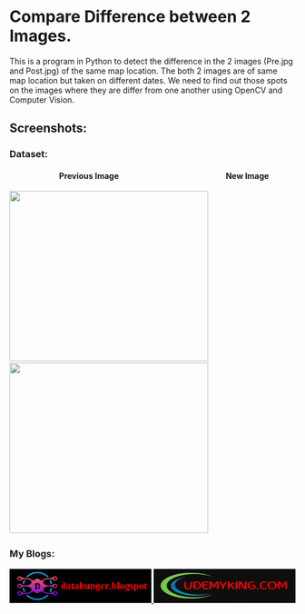 # Compare Difference between 2 Images.

 This is a program in Python to detect the difference in the 2 images (Pre.jpg and Post.jpg) of the same map location. The both 2 images are of same map location but taken on different dates.
 We need to find out those spots on the images where they are differ from one another using OpenCV and Computer Vision.


## Screenshots:

### Dataset:

####         &emsp;&emsp;&emsp;&emsp;&emsp;&emsp;   Previous Image &emsp;&emsp;&emsp;&emsp;&emsp;&emsp;&emsp;&emsp;&emsp;&emsp;&emsp;&emsp;&emsp; New Image
<a href="https://github.com/amark720/Data-Science-Projects/tree/master/Computer%20Vision%20and%20OpenCV%20Projects/Compare%202%20Images%20using%20OpenCV%20and%20PIL" target="_blank"><img src="https://github.com/amark720/Data-Science-Projects/blob/master/Computer%20Vision%20and%20OpenCV%20Projects/Compare%202%20Images%20using%20OpenCV%20and%20PIL/Pre.jpg" width=350 height=300 > </a> <a href="https://github.com/amark720/Data-Science-Projects/tree/master/Computer%20Vision%20and%20OpenCV%20Projects/Compare%202%20Images%20using%20OpenCV%20and%20PIL" target="_blank"><img src="https://github.com/amark720/Data-Science-Projects/blob/master/Computer%20Vision%20and%20OpenCV%20Projects/Compare%202%20Images%20using%20OpenCV%20and%20PIL/Post.jpg" width=350 height=300 > </a>  

### My Blogs:

<a href="https://datahunger.blogspot.com/" target="_blank"><img src="https://github.com/amark720/Amar-kumar/blob/master/ScreenShots/DataHunger%20Logo.PNG" width=250 height=60 > </a> <a href="https://udemyking.com/" target="_blank"> <img src="https://github.com/amark720/Amar-kumar/blob/master/ScreenShots/UdemyKing%20Logo%20Home.png" width=250 height=60 > </a> 
